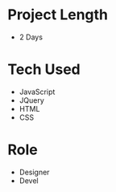 # Project Length
* 2 Days

# Tech Used 
* JavaScript
* JQuery
* HTML
* CSS

# Role
* Designer
* Devel
